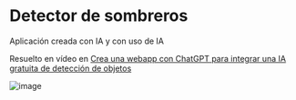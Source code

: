 # Detector de sombreros

Aplicación creada con IA y con uso de IA

Resuelto en vídeo en [Crea una webapp con ChatGPT para integrar una IA gratuita de detección de objetos](https://www.webreactiva.com/cursos/masterclass/crea-una-webapp-con-chatgpt-para-integrar-una-ia-gratuita-de-deteccion-de-objetos)

![image](https://github.com/user-attachments/assets/6b9639d0-085c-408a-83fa-ec1d1b51bdb4)
